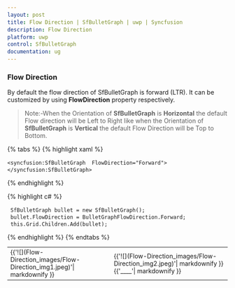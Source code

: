 ```yaml
---
layout: post
title: Flow Direction | SfBulletGraph | uwp | Syncfusion
description: Flow Direction 
platform: uwp
control: SfBulletGraph
documentation: ug
---
```


### Flow Direction

By default the flow direction of SfBulletGraph is forward (LTR). It can be customized by using **FlowDirection** property respectively.

>Note:-When the Orientation of **SfBulletGraph** is **Horizontal** the default Flow direction will be Left to Right like when the Orientation of **SfBulletGraph** is **Vertical** the default Flow Direction will be Top to Bottom.

{% tabs %}
{% highlight xaml %}

    <syncfusion:SfBulletGraph  FlowDirection="Forward">
    </syncfusion:SfBulletGraph>

{% endhighlight %}

{% highlight c# %}

     SfBulletGraph bullet = new SfBulletGraph();
     bullet.FlowDirection = BulletGraphFlowDirection.Forward;
     this.Grid.Children.Add(bullet);

{% endhighlight %}
{% endtabs %}

<table>
<tr>
<td>
{{'![](Flow-Direction_images/Flow-Direction_img1.jpeg)'| markdownify }}
</td>
<td>
{{'![](Flow-Direction_images/Flow-Direction_img2.jpeg)'| markdownify }}
{{'____'| markdownify }}
</td></tr>
</table>